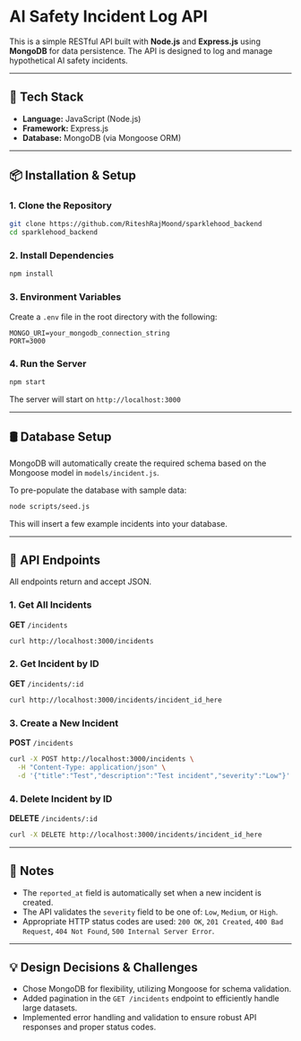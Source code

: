 # AI Safety Incident Log API

This is a simple RESTful API built with **Node.js** and **Express.js** using **MongoDB** for data persistence. The API is designed to log and manage hypothetical AI safety incidents.

---

## 🚀 Tech Stack
- **Language:** JavaScript (Node.js)
- **Framework:** Express.js
- **Database:** MongoDB (via Mongoose ORM)

---

## 📦 Installation & Setup

### 1. Clone the Repository
```bash
git clone https://github.com/RiteshRajMoond/sparklehood_backend
cd sparklehood_backend
```

### 2. Install Dependencies
```bash
npm install
```

### 3. Environment Variables
Create a `.env` file in the root directory with the following:
```
MONGO_URI=your_mongodb_connection_string
PORT=3000
```

### 4. Run the Server
```bash
npm start
```
The server will start on `http://localhost:3000`

---

## 🛢️ Database Setup
MongoDB will automatically create the required schema based on the Mongoose model in `models/incident.js`.

To pre-populate the database with sample data:
```bash
node scripts/seed.js
```
This will insert a few example incidents into your database.

---

## 📡 API Endpoints
All endpoints return and accept JSON.

### 1. Get All Incidents
**GET** `/incidents`
```bash
curl http://localhost:3000/incidents
```

### 2. Get Incident by ID
**GET** `/incidents/:id`
```bash
curl http://localhost:3000/incidents/incident_id_here
```

### 3. Create a New Incident
**POST** `/incidents`
```bash
curl -X POST http://localhost:3000/incidents \
  -H "Content-Type: application/json" \
  -d '{"title":"Test","description":"Test incident","severity":"Low"}'
```

### 4. Delete Incident by ID
**DELETE** `/incidents/:id`
```bash
curl -X DELETE http://localhost:3000/incidents/incident_id_here
```

---

## 📌 Notes
- The `reported_at` field is automatically set when a new incident is created.
- The API validates the `severity` field to be one of: `Low`, `Medium`, or `High`.
- Appropriate HTTP status codes are used: `200 OK`, `201 Created`, `400 Bad Request`, `404 Not Found`, `500 Internal Server Error`.

---

## 💡 Design Decisions & Challenges
- Chose MongoDB for flexibility, utilizing Mongoose for schema validation.
- Added pagination in the `GET /incidents` endpoint to efficiently handle large datasets.
- Implemented error handling and validation to ensure robust API responses and proper status codes.

